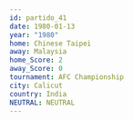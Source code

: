 ```yaml
---
id: partido_41
date: 1980-01-13
year: "1980"
home: Chinese Taipei
away: Malaysia
home_Score: 2
away_Score: 0
tournament: AFC Championship
city: Calicut
country: India
NEUTRAL: NEUTRAL
---
```

